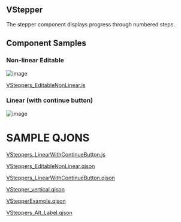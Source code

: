 ## VStepper

The stepper component displays progress through numbered steps.

## Component Samples

### Non-linear Editable
![image](https://cdn.softtech.com.tr/ngsp-quick/nemo/dev/mdImages/VStepper/stepper-1.png)

[VSteppers_EditableNonLinear.js](https://cdn.softtech.com.tr/ngsp-quick/nemo/dev/mdScripts/VStepper/VSteppers_EditableNonLinear.js)


### Linear (with continue button)
![image](https://cdn.softtech.com.tr/ngsp-quick/nemo/dev/mdImages/VStepper/stepper-2.png)

# SAMPLE QJONS

[VSteppers_LinearWithContinueButton.js](uploads/f20904b77b5a91b4afacea869f5ac8c3/VSteppers_LinearWithContinueButton.js)

[VSteppers_EditableNonLinear.qjson](uploads/2189cfb64ace72859f2eb312ccd44be0/VSteppers_EditableNonLinear.qjson)

[VSteppers_LinearWithContinueButton.qjson](uploads/6b836eedb5cf02429cdffecc8a1dada5/VSteppers_LinearWithContinueButton.qjson)

[VStepper_vertical.qjson](uploads/63311e75effb47fb82c740fc35e514ae/VStepper_vertical.qjson)

[VStepperExample.qjson](uploads/d6589004ef9b39073ebfda4e6de5fce9/VStepperExample.qjson)

[VSteppers_Alt_Label.qjson](uploads/7a079ae1bada542446852dc49162b84d/VSteppers_Alt_Label.qjson)

<!-- NLP: Stepper | Stepper component | Sayfaya adımlar ekleme | Sayfaya aşamalar ekleme | Kullanıcıya aşamalar sunmak istiyorum | Sayfamı aşamalara bölmek istiyorum | Stepper kullanımı | Stepper  | Sayfayı aşamalara bölme | Ekranda adım adım ilerlemek istiyorum | Sayfama farklı adımlar eklemek istiyorum | Sayfama farklı aşamalar eklemek istiyorum | Kurulum adımı oluşturma | Aşama ekleme | Stepper ekleme | Linear stepper | nonlinear stepper -->